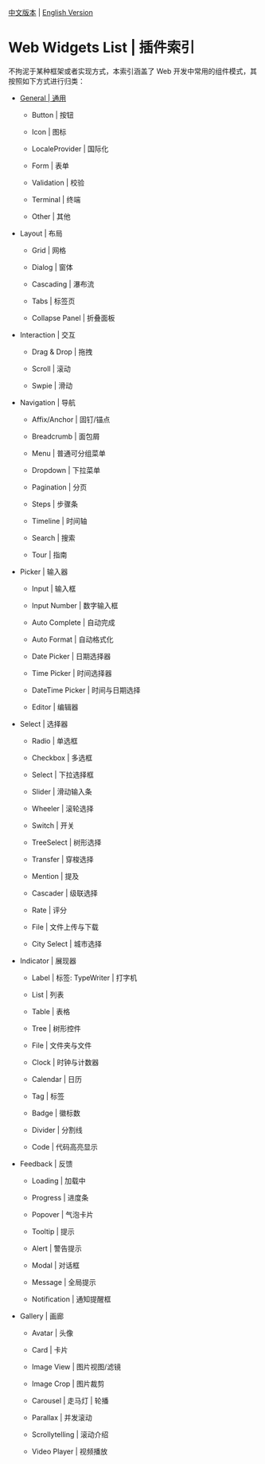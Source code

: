 

[中文版本](./Web-Widgets-List.md) | [English Version](Web-Widgets-List-en.md)

# Web Widgets List | 插件索引

不拘泥于某种框架或者实现方式，本索引涵盖了 Web 开发中常用的组件模式，其按照如下方式进行归类：

- [General | 通用](./General-List.md)

  - Button | 按钮

  - Icon | 图标

  - LocaleProvider | 国际化

  - Form | 表单

  - Validation | 校验

  - Terminal | 终端

  - Other | 其他

- Layout | 布局

  - Grid | 网格

  - Dialog | 窗体

  - Cascading | 瀑布流

  - Tabs | 标签页

  - Collapse Panel | 折叠面板

- Interaction | 交互

  - Drag & Drop | 拖拽

  - Scroll | 滚动

  - Swpie | 滑动

- Navigation | 导航

  - Affix/Anchor | 固钉/锚点

  - Breadcrumb | 面包屑

  - Menu | 普通可分组菜单

  - Dropdown | 下拉菜单

  - Pagination | 分页

  - Steps | 步骤条

  - Timeline | 时间轴

  - Search | 搜索

  - Tour | 指南

- Picker | 输入器

  - Input | 输入框

  - Input Number | 数字输入框

  - Auto Complete | 自动完成

  - Auto Format | 自动格式化

  - Date Picker | 日期选择器

  - Time Picker | 时间选择器

  - DateTime Picker | 时间与日期选择

  - Editor | 编辑器

- Select | 选择器

  - Radio | 单选框

  - Checkbox | 多选框

  - Select | 下拉选择框

  - Slider | 滑动输入条

  - Wheeler | 滚轮选择

  - Switch | 开关

  - TreeSelect | 树形选择

  - Transfer | 穿梭选择

  - Mention | 提及

  - Cascader | 级联选择

  - Rate | 评分

  - File | 文件上传与下载

  - City Select | 城市选择

- Indicator | 展现器

  - Label | 标签: TypeWriter | 打字机

  - List | 列表

  - Table | 表格

  - Tree | 树形控件

  - File | 文件夹与文件

  - Clock | 时钟与计数器

  - Calendar | 日历

  - Tag | 标签

  - Badge | 徽标数

  - Divider | 分割线

  - Code | 代码高亮显示

- Feedback | 反馈

  - Loading | 加载中

  * Progress | 进度条

  * Popover | 气泡卡片

  * Tooltip | 提示

  * Alert | 警告提示

  * Modal | 对话框

  * Message | 全局提示

  * Notification | 通知提醒框

- Gallery | 画廊

  - Avatar | 头像

  - Card | 卡片

  - Image View | 图片视图/滤镜

  - Image Crop | 图片裁剪

  - Carousel | 走马灯 | 轮播

  - Parallax | 并发滚动

  - Scrollytelling | 滚动介绍

  - Video Player | 视频播放
